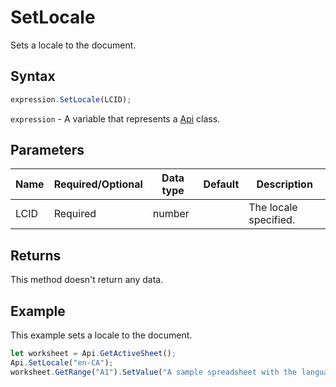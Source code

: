 # SetLocale

Sets a locale to the document.

## Syntax

```javascript
expression.SetLocale(LCID);
```

`expression` - A variable that represents a [Api](../Api.md) class.

## Parameters

| **Name** | **Required/Optional** | **Data type** | **Default** | **Description** |
| ------------- | ------------- | ------------- | ------------- | ------------- |
| LCID | Required | number |  | The locale specified. |

## Returns

This method doesn't return any data.

## Example

This example sets a locale to the document.

```javascript editor-xlsx
let worksheet = Api.GetActiveSheet();
Api.SetLocale("en-CA");
worksheet.GetRange("A1").SetValue("A sample spreadsheet with the language set to English (Canada).");
```
